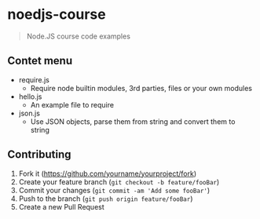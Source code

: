 # noedjs-course
> Node.JS course code examples

## Contet menu

* require.js
    * Require node builtin modules, 3rd parties, files or your own modules 
* hello.js
    * An example file to require
* json.js
    * Use JSON objects, parse them from string and convert them to string


## Contributing

1. Fork it (<https://github.com/yourname/yourproject/fork>)
2. Create your feature branch (`git checkout -b feature/fooBar`)
3. Commit your changes (`git commit -am 'Add some fooBar'`)
4. Push to the branch (`git push origin feature/fooBar`)
5. Create a new Pull Request
